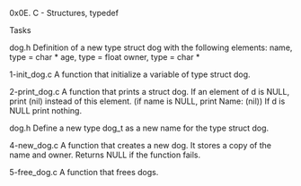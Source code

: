 0x0E. C - Structures, typedef

Tasks

dog.h
Definition of a new type struct dog with the following elements:
name, type = char *
age, type = float
owner, type = char *


1-init_dog.c
A function that initialize a variable of type struct dog.


2-print_dog.c
A function that prints a struct dog.
If an element of d is NULL, print (nil) instead of this element. (if name is NULL, print Name: (nil))
If d is NULL print nothing.


dog.h
Define a new type dog_t as a new name for the type struct dog.


4-new_dog.c
A function that creates a new dog.
It stores a copy of the name and owner.
Returns NULL if the function fails.


5-free_dog.c
A function that frees dogs.
